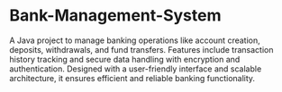 # Bank-Management-System
A Java project to manage banking operations like account creation, deposits, withdrawals, and fund transfers. Features include transaction history tracking and secure data handling with encryption and authentication. Designed with a user-friendly interface and scalable architecture, it ensures efficient and reliable banking functionality.
